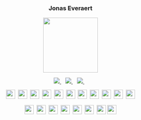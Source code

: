 <!--
https://github.com/anuraghazra/github-readme-stats#wakatime-week-stats
https://shields.io/
-->

<!--Main color: 5A8CFF-->

<h3 align="center">Jonas Everaert</h3>

<!-- TODO: fix -->
<p align='center'>
  <!--a href="Statistics.md">
    <img src="https://github-readme-stats.vercel.app/api?username=jomy10&show_icons=true&count_private=true&theme=tokyonight" height="150"
  </a--> 
  <!--
  Can edit the &langs_count=number to show more languages
  &hide=language1,language2 to hide languages
  -->

  <a href="Statistics.md">
    <img src="https://github-readme-stats.vercel.app/api/top-langs/?username=jomy10&layout=compact&count_private=true&theme=tokyonight&hide=Rich%20Text%20Format&langs_count=6" height="150"/>
  </a>
</p>

<p align='center'>
  <a href="https://www.linkedin.com/in/everaert-jonas/">
    <img src="https://img.shields.io/badge/linkedin-5A8CFF.svg?&style=for-the-badge&logo=linkedin&logoColor=white" />
  </a>&nbsp;&nbsp;
  <a href="https://www.instagram.com/jonas_everaert/">
    <img src="https://img.shields.io/badge/instagram-5A8CFF.svg?&style=for-the-badge&logo=instagram&logoColor=white" />        
  </a>&nbsp;&nbsp;
  <a href="https://jonaseveraert.be">
    <img src="https://img.shields.io/badge/website-5A8CFF.svg?&style=for-the-badge&logo=website&logoColor=white" />        
  </a>&nbsp;&nbsp;
</p>

<!--p align='center'>
  Currently learning <a href="https://github.com/rust-lang/rust" style="color: #5A8CFF;">Rust</a> and <a href="https://github.com/ruby/ruby" style="color: #5A8CFF;">Ruby</a>.
</p-->

<!--Programming languages-->
<p align='center'>
  <img src="https://img.shields.io/badge/-Rust-5A8CFF?logo=rust&logoColor=white&logoWidth=30&logoWidth=100" style="height: 25px;"/>&nbsp;
  <img src="https://img.shields.io/badge/-Swift-5A8CFF?logo=swift&logoColor=white&logoWidth=30&logoWidth=100" style="height: 25px;"/>&nbsp;
  <img src="https://img.shields.io/badge/-Go-5A8CFF?logo=go&logoColor=white&logoWidth=30&logoWidth=100" style="height: 25px;"/>&nbsp;
  <img src="https://img.shields.io/badge/-Ruby-5A8CFF?logo=ruby&logoColor=white&logoWidth=30&logoWidth=100" style="height: 25px;"/>&nbsp;
  <img src="https://img.shields.io/badge/-5A8CFF?logo=c&logoColor=white&logoWidth=30&logoWidth=100" style="height: 25px;"/>&nbsp;
  <img src="https://img.shields.io/badge/-Zig-5A8CFF?logo=zig&logoColor=white&logoWidth=30&logoWidth=100" style="height: 25px;"/>&nbsp;
  <img src="https://img.shields.io/badge/-Java-5A8CFF?logo=openjdk&logoColor=white&logoWidth=30&logoWidth=100" style="height: 25px;"/>&nbsp;
  <img src="https://img.shields.io/badge/-JS/TS-5A8CFF?logo=javascript&logoColor=white&logoWidth=30&logoWidth=100" style="height: 25px;"/>&nbsp;
  <img src="https://img.shields.io/badge/-WebAssembly-5A8CFF?logo=webassembly&logoColor=white&logoWidth=30&logoWidth=100" style="height: 25px;"/>&nbsp;
  <img src="https://img.shields.io/badge/-HTML-5A8CFF?logo=html5&logoColor=white&logoWidth=30&logoWidth=100" style="height: 25px;"/>&nbsp;
  <img src="https://img.shields.io/badge/-CSS-5A8CFF?logo=css3&logoColor=white&logoWidth=30&logoWidth=100" style="height: 25px;"/>
</p>
    
<!--Frameworks-->
<p align="center">
  <img src="https://img.shields.io/badge/-Svelte-5A8CFF?logo=svelte&logoColor=white&logoWidth=30&logoWidth=100" style="height: 25px;"/>&nbsp;
  <img src="https://img.shields.io/badge/-Firebase-5A8CFF?logo=firebase&logoColor=white&logoWidth=30&logoWidth=100" style="height: 25px;"/>&nbsp;
  <img src="https://img.shields.io/badge/-Vapor-5A8CFF?logo=vapor&logoColor=white&logoWidth=30&logoWidth=100" style="height: 25px;"/>&nbsp;
  <img src="https://img.shields.io/badge/-Docker-5A8CFF?logo=docker&logoColor=white&logoWidth=30&logoWidth=100" style="height: 25px;"/>&nbsp;
  <img src="https://img.shields.io/badge/-Heroku-5A8CFF?logo=heroku&logoColor=white&logoWidth=30&logoWidth=100" style="height: 25px;"/>&nbsp;
  <img src="https://img.shields.io/badge/-Vercel-5A8CFF?logo=vercel&logoColor=white&logoWidth=30&logoWidth=100" style="height: 25px;"/>&nbsp;
  <img src="https://img.shields.io/badge/-MySQL-5A8CFF?logo=mysql&logoColor=white&logoWidth=30&logoWidth=100" style="height: 25px;"/>
  <img src="https://img.shields.io/badge/-SolidJS-5A8CFF?logo=solid&logoColor=white&logoWidth=30&logoWidth=100" style="height: 25px;"/>
</p>  

<!--p align="center">
  Currently working on:
</p>
<p align="center">
  <a href="https://github.com/jomy10/RestaurantGame">
    <img src="https://github-readme-stats.vercel.app/api/pin/?username=jomy10&repo=RestaurantGame&count_private=true&theme=tokyonight" height="100"/>
  </a>
</p-->

<!--
**Jomy10/Jomy10** is a ✨ _special_ ✨ repository because its `README.md` (this file) appears on your GitHub profile.

Here are some ideas to get you started:

- 🔭 I’m currently working on ...
- 🌱 I’m currently learning ...
- 👯 I’m looking to collaborate on ...
- 🤔 I’m looking for help with ...
- 💬 Ask me about ...
- 📫 How to reach me: ...
- 😄 Pronouns: ...
- ⚡ Fun fact: ...
-->
